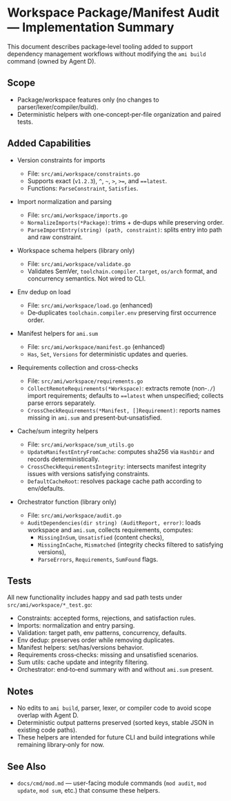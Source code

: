 # Workspace Package/Manifest Audit — Implementation Summary

This document describes package‑level tooling added to support dependency management workflows without modifying the `ami build` command (owned by Agent D).

## Scope
- Package/workspace features only (no changes to parser/lexer/compiler/build).
- Deterministic helpers with one‑concept‑per‑file organization and paired tests.

## Added Capabilities
- Version constraints for imports
  - File: `src/ami/workspace/constraints.go`
  - Supports exact (`v1.2.3`), `^`, `~`, `>`, `>=`, and `==latest`.
  - Functions: `ParseConstraint`, `Satisfies`.

- Import normalization and parsing
  - File: `src/ami/workspace/imports.go`
  - `NormalizeImports(*Package)`: trims + de‑dups while preserving order.
  - `ParseImportEntry(string) (path, constraint)`: splits entry into path and raw constraint.

- Workspace schema helpers (library only)
  - File: `src/ami/workspace/validate.go`
  - Validates SemVer, `toolchain.compiler.target`, `os/arch` format, and concurrency semantics. Not wired to CLI.

- Env dedup on load
  - File: `src/ami/workspace/load.go` (enhanced)
  - De‑duplicates `toolchain.compiler.env` preserving first occurrence order.

- Manifest helpers for `ami.sum`
  - File: `src/ami/workspace/manifest.go` (enhanced)
  - `Has`, `Set`, `Versions` for deterministic updates and queries.

- Requirements collection and cross‑checks
  - File: `src/ami/workspace/requirements.go`
  - `CollectRemoteRequirements(*Workspace)`: extracts remote (non‑`./`) import requirements; defaults to `==latest` when unspecified; collects parse errors separately.
  - `CrossCheckRequirements(*Manifest, []Requirement)`: reports names missing in `ami.sum` and present‑but‑unsatisfied.

- Cache/sum integrity helpers
  - File: `src/ami/workspace/sum_utils.go`
  - `UpdateManifestEntryFromCache`: computes sha256 via `HashDir` and records deterministically.
  - `CrossCheckRequirementsIntegrity`: intersects manifest integrity issues with versions satisfying constraints.
  - `DefaultCacheRoot`: resolves package cache path according to env/defaults.

- Orchestrator function (library only)
  - File: `src/ami/workspace/audit.go`
  - `AuditDependencies(dir string) (AuditReport, error)`: loads workspace and `ami.sum`, collects requirements, computes:
    - `MissingInSum`, `Unsatisfied` (content checks),
    - `MissingInCache`, `Mismatched` (integrity checks filtered to satisfying versions),
    - `ParseErrors`, `Requirements`, `SumFound` flags.

## Tests
All new functionality includes happy and sad path tests under `src/ami/workspace/*_test.go`:
- Constraints: accepted forms, rejections, and satisfaction rules.
- Imports: normalization and entry parsing.
- Validation: target path, env patterns, concurrency, defaults.
- Env dedup: preserves order while removing duplicates.
- Manifest helpers: set/has/versions behavior.
- Requirements cross‑checks: missing and unsatisfied scenarios.
- Sum utils: cache update and integrity filtering.
- Orchestrator: end‑to‑end summary with and without `ami.sum` present.

## Notes
- No edits to `ami build`, parser, lexer, or compiler code to avoid scope overlap with Agent D.
- Deterministic output patterns preserved (sorted keys, stable JSON in existing code paths).
- These helpers are intended for future CLI and build integrations while remaining library‑only for now.

## See Also
- `docs/cmd/mod.md` — user-facing module commands (`mod audit`, `mod update`, `mod sum`, etc.) that consume these helpers.
